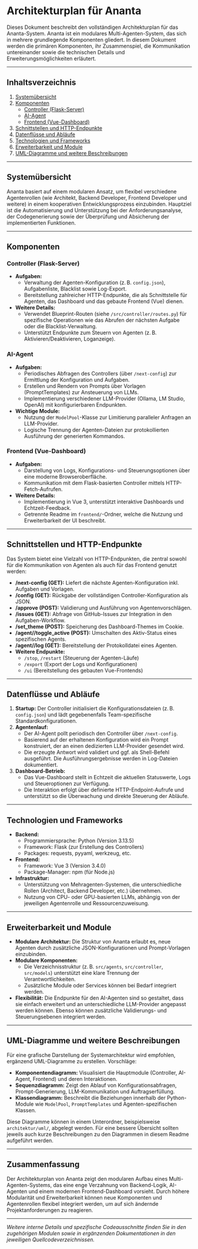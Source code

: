 # Architekturplan für Ananta

Dieses Dokument beschreibt den vollständigen Architekturplan für das Ananta-System. Ananta ist ein modulares Multi-Agenten-System, das sich in mehrere grundlegende Komponenten gliedert. In diesem Dokument werden die primären Komponenten, ihr Zusammenspiel, die Kommunikation untereinander sowie die technischen Details und Erweiterungsmöglichkeiten erläutert.

---

## Inhaltsverzeichnis

1. [Systemübersicht](#system%C3%BCbersicht)
2. [Komponenten](#komponenten)
   - [Controller (Flask-Server)](#controller-flask-server)
   - [AI-Agent](#ai-agent)
   - [Frontend (Vue-Dashboard)](#frontend-vue-dashboard)
3. [Schnittstellen und HTTP-Endpunkte](#schnittstellen-und-http-endpunkte)
4. [Datenflüsse und Abläufe](#datenfl%C3%B6sse-und-abl%C3%A4ufe)
5. [Technologien und Frameworks](#technologien-und-frameworks)
6. [Erweiterbarkeit und Module](#erweiterbarkeit-und-module)
7. [UML-Diagramme und weitere Beschreibungen](#uml-diagramme-und-weitere-beschreibungen)

---

## Systemübersicht

Ananta basiert auf einem modularen Ansatz, um flexibel verschiedene Agentenrollen (wie Architekt, Backend Developer, Frontend Developer und weitere) in einem kooperativen Entwicklungsprozess einzubinden. Hauptziel ist die Automatisierung und Unterstützung bei der Anforderungsanalyse, der Codegenerierung sowie der Überprüfung und Absicherung der implementierten Funktionen.

---

## Komponenten

### Controller (Flask-Server)
- **Aufgaben:**
  - Verwaltung der Agenten-Konfiguration (z. B. `config.json`), Aufgabenliste, Blacklist sowie Log-Export.
  - Bereitstellung zahlreicher HTTP-Endpunkte, die als Schnittstelle für Agenten, das Dashboard und das gebaute Frontend (Vue) dienen.
- **Weitere Details:**
  - Verwendet Blueprint-Routen (siehe `/src/controller/routes.py`) für spezifische Operationen wie das Abrufen der nächsten Aufgabe oder die Blacklist-Verwaltung.
  - Unterstützt Endpunkte zum Steuern von Agenten (z. B. Aktivieren/Deaktivieren, Loganzeige).

### AI-Agent
- **Aufgaben:**
  - Periodisches Abfragen des Controllers (über `/next-config`) zur Ermittlung der Konfiguration und Aufgaben.
  - Erstellen und Rendern von Prompts über Vorlagen (PromptTemplates) zur Ansteuerung von LLMs.
  - Implementierung verschiedener LLM-Provider (Ollama, LM Studio, OpenAI) mit konfigurierbaren Endpunkten.
- **Wichtige Module:**
  - Nutzung der `ModelPool`-Klasse zur Limitierung paralleler Anfragen an LLM-Provider.
  - Logische Trennung der Agenten-Dateien zur protokollierten Ausführung der generierten Kommandos.

### Frontend (Vue-Dashboard)
- **Aufgaben:**
  - Darstellung von Logs, Konfigurations- und Steuerungsoptionen über eine moderne Browseroberfläche.
  - Kommunikation mit dem Flask-basierten Controller mittels HTTP-Fetch-Aufrufen.
- **Weitere Details:**
  - Implementierung in Vue 3, unterstützt interaktive Dashboards und Echtzeit-Feedback.
  - Getrennte Readme im `frontend/`-Ordner, welche die Nutzung und Erweiterbarkeit der UI beschreibt.

---

## Schnittstellen und HTTP-Endpunkte

Das System bietet eine Vielzahl von HTTP-Endpunkten, die zentral sowohl für die Kommunikation von Agenten als auch für das Frontend genutzt werden:

- **/next-config (GET):**
  Liefert die nächste Agenten-Konfiguration inkl. Aufgaben und Vorlagen.
- **/config (GET):**
  Rückgabe der vollständigen Controller-Konfiguration als JSON.
- **/approve (POST):**
  Validierung und Ausführung von Agentenvorschlägen.
- **/issues (GET):**
  Abfrage von GitHub-Issues zur Integration in den Aufgaben-Workflow.
- **/set_theme (POST):**
  Speicherung des Dashboard-Themes im Cookie.
- **/agent/<name>/toggle_active (POST):**
  Umschalten des Aktiv-Status eines spezifischen Agents.
- **/agent/<name>/log (GET):**
  Bereitstellung der Protokolldatei eines Agenten.
- **Weitere Endpunkte:**
  - `/stop`, `/restart` (Steuerung der Agenten-Läufe)
  - `/export` (Export der Logs und Konfigurationen)
  - `/ui` (Bereitstellung des gebauten Vue-Frontends)

---

## Datenflüsse und Abläufe

1. **Startup:**
   Der Controller initialisiert die Konfigurationsdateien (z. B. `config.json`) und lädt gegebenenfalls Team-spezifische Standardkonfigurationen.
2. **Agentenlauf:**
   - Der AI-Agent pollt periodisch den Controller über `/next-config`.
   - Basierend auf der erhaltenen Konfiguration wird ein Prompt konstruiert, der an einen dedizierten LLM-Provider gesendet wird.
   - Die erzeugte Antwort wird validiert und ggf. als Shell-Befehl ausgeführt. Die Ausführungsergebnisse werden in Log-Dateien dokumentiert.
3. **Dashboard-Betrieb:**
   - Das Vue-Dashboard stellt in Echtzeit die aktuellen Statuswerte, Logs und Steueroptionen zur Verfügung.
   - Die Interaktion erfolgt über definierte HTTP-Endpoint-Aufrufe und unterstützt so die Überwachung und direkte Steuerung der Abläufe.

---

## Technologien und Frameworks

- **Backend:**
  - Programmiersprache: Python (Version 3.13.5)
  - Framework: Flask (zur Erstellung des Controllers)
  - Packages: requests, pyyaml, werkzeug, etc.
- **Frontend:**
  - Framework: Vue 3 (Version 3.4.0)
  - Package-Manager: npm (für Node.js)
- **Infrastruktur:**
  - Unterstützung von Mehragenten-Systemen, die unterschiedliche Rollen (Architect, Backend Developer, etc.) übernehmen.
  - Nutzung von CPU- oder GPU-basierten LLMs, abhängig von der jeweiligen Agentenrolle und Ressourcenzuweisung.

---

## Erweiterbarkeit und Module

- **Modulare Architektur:**
  Die Struktur von Ananta erlaubt es, neue Agenten durch zusätzliche JSON-Konfigurationen und Prompt-Vorlagen einzubinden.
- **Modulare Komponenten:**
  - Die Verzeichnisstruktur (z. B. `src/agents`, `src/controller`, `src/models`) unterstützt eine klare Trennung der Verantwortlichkeiten.
  - Zusätzliche Module oder Services können bei Bedarf integriert werden.
- **Flexibilität:**
  Die Endpunkte für den AI-Agenten sind so gestaltet, dass sie einfach erweitert und an unterschiedliche LLM-Provider angepasst werden können. Ebenso können zusätzliche Validierungs- und Steuerungsebenen integriert werden.

---

## UML-Diagramme und weitere Beschreibungen

Für eine grafische Darstellung der Systemarchitektur wird empfohlen, ergänzend UML-Diagramme zu erstellen. Vorschläge:

- **Komponentendiagramm:**
  Visualisiert die Hauptmodule (Controller, AI-Agent, Frontend) und deren Interaktionen.
- **Sequenzdiagramm:**
  Zeigt den Ablauf von Konfigurationsabfragen, Prompt-Generierung, LLM-Kommunikation und Auftragserfüllung.
- **Klassendiagramm:**
  Beschreibt die Beziehungen innerhalb der Python-Module wie `ModelPool`, `PromptTemplates` und Agenten-spezifischen Klassen.

Diese Diagramme können in einem Unterordner, beispielsweise `architektur/uml/`, abgelegt werden. Für eine bessere Übersicht sollten jeweils auch kurze Beschreibungen zu den Diagrammen in diesem Readme aufgeführt werden.

---

## Zusammenfassung

Der Architekturplan von Ananta zeigt den modularen Aufbau eines Multi-Agenten-Systems, das eine enge Verzahnung von Backend-Logik, AI-Agenten und einem modernen Frontend-Dashboard vorsieht. Durch höhere Modularität und Erweiterbarkeit können neue Komponenten und Agentenrollen flexibel integriert werden, um auf sich ändernde Projektanforderungen zu reagieren.

---

*Weitere interne Details und spezifische Codeausschnitte finden Sie in den zugehörigen Modulen sowie in ergänzenden Dokumentationen in den jeweiligen Quellcodeverzeichnissen.*
